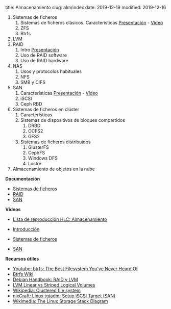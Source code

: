 title: Almacenamiento
slug: alm/index
date: 2019-12-19
modified: 2019-12-16

1. Sistemas de ficheros
    1. Sistemas de ficheros clásicos. Características [Presentación](https://aso.tinaja.es/doc/sist-virt.pdf) - [Vídeo](https://www.youtube.com/watch?v=rG14OFsj5mM)
	1. ZFS
	1. Btrfs
1. LVM
1. RAID
    1. Intro [Presentación](https://aso.tinaja.es/doc/raid.pdf)
    1. Uso de RAID software
    1. Uso de RAID hardware
1. NAS
    1. Usos y protocolos habituales
	1. NFS
	1. SMB y CIFS
1. SAN
    1. Características [Presentación](https://aso.tinaja.es/doc/san.pdf) - [Vídeo](https://www.youtube.com/watch?v=g5IrCJdLx38)
    1. iSCSI
	1. Ceph RBD
1. Sistemas de ficheros en clúster
    1. Características
	1. Sistemas de dispositivos de bloques compartidos
	    1. DRBD
	    1. OCFS2
		1. GFS2
	1. Sistemas de ficheros distribuidos
	    1. GlusterFS
		1. CephFS
		1. Windows DFS
		1. Lustre
1. Almacenamiento de objetos en la nube

**Documentación**

* [Sistemas de ficheros](https://aso.tinaja.es/doc/sist-virt.pdf)
* [RAID](https://aso.tinaja.es/doc/raid.pdf)
* [SAN](https://aso.tinaja.es/doc/san.pdf)

**Vídeos**

* [Lista de reproducción HLC: Almacenamiento](https://www.youtube.com/watch?v=csYdDpFSYHY&list=PLqSj8IWqKs1QPE_ubLeW-UTSOB98STDLh)

* [Introducción](https://www.youtube.com/watch?v=csYdDpFSYHY)
* [Sistemas de ficheros](https://www.youtube.com/watch?v=rG14OFsj5mM)
* [SAN](https://www.youtube.com/watch?v=g5IrCJdLx38)

**Recursos útiles**

* [Youtube: btrfs: The Best Filesystem You've Never Heard Of](https://www.youtube.com/watch?v=-m01x3gHNjg)
* [Btrfs Wiki](https://btrfs.wiki.kernel.org/index.php/Main_Page)
* [Debian Handbook: RAID y LVM](https://debian-handbook.info/browse/es-ES/stable/advanced-administration.html#sect.raid-and-lvm)
* [LVM Linear vs Striped Logical Volumes](https://sysadmincasts.com/episodes/27-lvm-linear-vs-striped-logical-volumes)
* [Wikipedia: Clustered file system](https://en.wikipedia.org/wiki/Clustered\_file\_system)
* [nixCraft: Linux tgtadm: Setup iSCSI Target (SAN)](https://www.cyberciti.biz/tips/howto-setup-linux-iscsi-target-sanwith-tgt.html)
* [Wikimedia: The Linux Storage Stack Diagram](https://upload.wikimedia.org/wikipedia/commons/3/30/IO_stack_of_the_Linux_kernel.svg)
